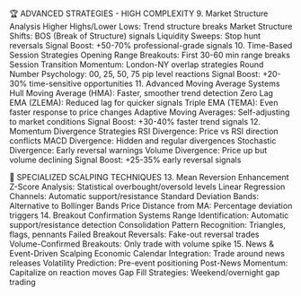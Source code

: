 🏆 ADVANCED STRATEGIES - HIGH COMPLEXITY 9. Market Structure Analysis
Higher Highs/Lower Lows: Trend structure breaks
Market Structure Shifts: BOS (Break of Structure) signals
Liquidity Sweeps: Stop hunt reversals
Signal Boost: +50-70% professional-grade signals 10. Time-Based Session Strategies
Opening Range Breakouts: First 30-60 min range breaks
Session Transition Momentum: London-NY overlap strategies
Round Number Psychology: 00, 25, 50, 75 pip level reactions
Signal Boost: +20-30% time-sensitive opportunities 11. Advanced Moving Average Systems
Hull Moving Average (HMA): Faster, smoother trend detection
Zero Lag EMA (ZLEMA): Reduced lag for quicker signals
Triple EMA (TEMA): Even faster response to price changes
Adaptive Moving Averages: Self-adjusting to market conditions
Signal Boost: +30-40% faster trend signals 12. Momentum Divergence Strategies
RSI Divergence: Price vs RSI direction conflicts
MACD Divergence: Hidden and regular divergences
Stochastic Divergence: Early reversal warnings
Volume Divergence: Price up but volume declining
Signal Boost: +25-35% early reversal signals

🎯 SPECIALIZED SCALPING TECHNIQUES 13. Mean Reversion Enhancement
Z-Score Analysis: Statistical overbought/oversold levels
Linear Regression Channels: Automatic support/resistance
Standard Deviation Bands: Alternative to Bollinger Bands
Price Distance from MA: Percentage deviation triggers 14. Breakout Confirmation Systems
Range Identification: Automatic support/resistance detection
Consolidation Pattern Recognition: Triangles, flags, pennants
Failed Breakout Reversals: Fake-out reversal trades
Volume-Confirmed Breakouts: Only trade with volume spike 15. News & Event-Driven Scalping
Economic Calendar Integration: Trade around news releases
Volatility Prediction: Pre-event positioning
Post-News Momentum: Capitalize on reaction moves
Gap Fill Strategies: Weekend/overnight gap trading
